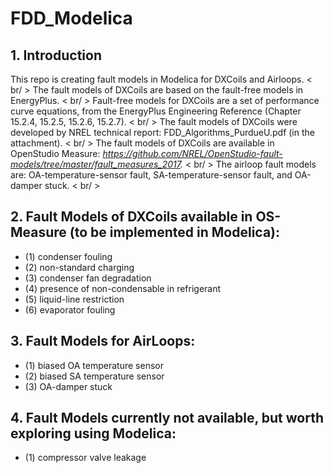 # FDD_Modelica
## 1. Introduction
This repo is creating fault models in Modelica for DXCoils and Airloops. < br/ >
The fault models of DXCoils are based on the fault-free models in EnergyPlus.   < br/ >
Fault-free models for DXCoils are a set of performance curve equations, from the EnergyPlus Engineering Reference (Chapter 15.2.4, 15.2.5, 15.2.6, 15.2.7).  < br/ >
The fault models of DXCoils were developed by NREL technical report: FDD_Algorithms_PurdueU.pdf (in the attachment).  < br/ >
The fault models of DXCoils are available in OpenStudio Measure: *https://github.com/NREL/OpenStudio-fault-models/tree/master/fault_measures_2017.*   < br/ >
The airloop fault models are: OA-temperature-sensor fault, SA-temperature-sensor fault, and OA-damper stuck.  < br/ >


## 2. Fault Models of DXCoils available in OS-Measure (to be implemented in Modelica):
  * (1) condenser fouling
  * (2) non-standard charging
  * (3) condenser fan degradation
  * (4) presence of non-condensable in refrigerant
  * (5) liquid-line restriction
  * (6) evaporator fouling

## 3. Fault Models for AirLoops:
  * (1) biased OA temperature sensor
  * (2) biased SA temperature sensor
  * (3) OA-damper stuck

## 4. Fault Models currently not available, but worth exploring using Modelica:
  * (1) compressor valve leakage


